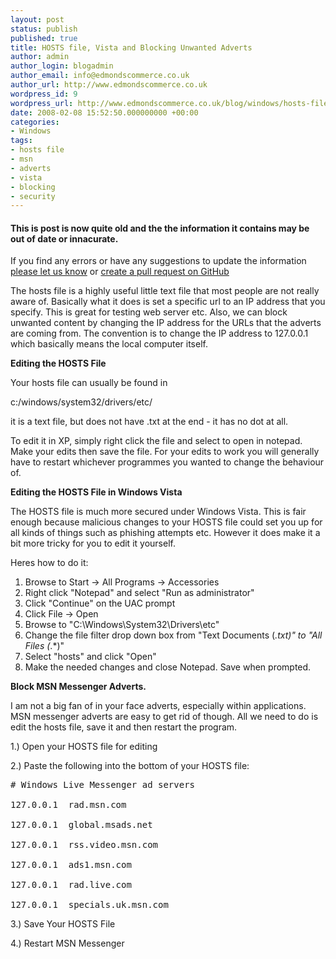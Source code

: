 ```yaml
---
layout: post
status: publish
published: true
title: HOSTS file, Vista and Blocking Unwanted Adverts
author: admin
author_login: blogadmin
author_email: info@edmondscommerce.co.uk
author_url: http://www.edmondscommerce.co.uk
wordpress_id: 9
wordpress_url: http://www.edmondscommerce.co.uk/blog/windows/hosts-file-vista-and-blocking-unwanted-adverts/
date: 2008-02-08 15:52:50.000000000 +00:00
categories:
- Windows
tags:
- hosts file
- msn
- adverts
- vista
- blocking
- security
---
```

<div class="oldpost"><h4>This is post is now quite old and the the information it contains may be out of date or innacurate.</h4>
<p>
If you find any errors or have any suggestions to update the information <a href="http://edmondscommerce.github.io/contact-us/index.html">please let us know</a>
or <a href="https://github.com/edmondscommerce/edmondscommerce.github.io">create a pull request on GitHub</a>
</p>
</div>
The hosts file is a highly useful little text file that most people are not really aware of. Basically what it does is set a specific url to an IP address that you specify. This is great for testing web server etc. Also, we can block unwanted content by changing the IP address for the URLs that the adverts are coming from. The convention is to change the IP address to 127.0.0.1 which basically means the local computer itself.

<strong>Editing the HOSTS File </strong>

Your hosts file can usually be found in

c:/windows/system32/drivers/etc/

it is a text file, but does not have .txt at the end - it has no dot at all.

To edit it in XP, simply right click the file and select to open in notepad. Make your edits then save the file. For your edits to work you will generally have to restart whichever programmes you wanted to change the behaviour of.

<strong>Editing the HOSTS File in Windows Vista </strong>

The HOSTS file is much more secured under Windows Vista. This is fair enough because malicious changes to your HOSTS file could set you up for all kinds of things such as phishing attempts etc. However it does make it a bit more tricky for you to edit it yourself.

Heres how to do it:

1)  Browse to Start -&gt; All Programs -&gt; Accessories
2)  Right click "Notepad" and select "Run as administrator"
3)  Click "Continue" on the UAC prompt
4)  Click File -&gt; Open
5)  Browse to "C:\Windows\System32\Drivers\etc"
6)  Change the file filter drop down box from "Text Documents (*.txt)" to "All Files (*.*)"
7)  Select "hosts" and click "Open"
8)  Make the needed changes and close Notepad.  Save when prompted.

<strong>Block MSN Messenger Adverts.</strong>

I am not a big fan of in your face adverts, especially within applications. MSN messenger adverts are easy to get rid of though. All we need to do is edit the hosts file, save it and then restart the program.

1.) Open your HOSTS file for editing

2.) Paste the following into the bottom of your HOSTS file:
<pre># Windows Live Messenger ad servers

127.0.0.1  rad.msn.com

127.0.0.1  global.msads.net

127.0.0.1  rss.video.msn.com

127.0.0.1  ads1.msn.com

127.0.0.1  rad.live.com

127.0.0.1  specials.uk.msn.com</pre>
3.) Save Your HOSTS File

4.) Restart MSN Messenger
